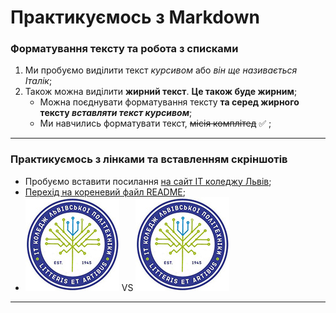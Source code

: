 # Практикуємось з Markdown
### Форматування тексту та робота з списками
1. Ми пробуємо виділити текст *курсивом* або _він ще називається Італік_;
1. Також можна виділити **жирний текст**. __Це також буде жирним__;
    - Можна поєднувати форматування тексту **та серед жирного тексту _вставляти текст курсивом_**;
    + Ми навчились форматувати текст, ~~місія комплітед~~ :white_check_mark: ;

---

### Практикуємось з лінками та вставленням скріншотів
- Пробуємо вставити посилання [на сайт ІТ коледжу Львів](https://itcollege.lviv.ua/ "Перехід на головну сторінку сайту");
- [Перехід на кореневий файл README](../README.md);
- ![тут буде відображатись картинка](https://github.com/BobasB/2023_tk41_oop/raw/main/init/pictures/logo-lit.jpg "Не забуваємо замінити blob на raw") VS ![тут може бути будь-який текст](pictures/logo-lit.jpg)

---

